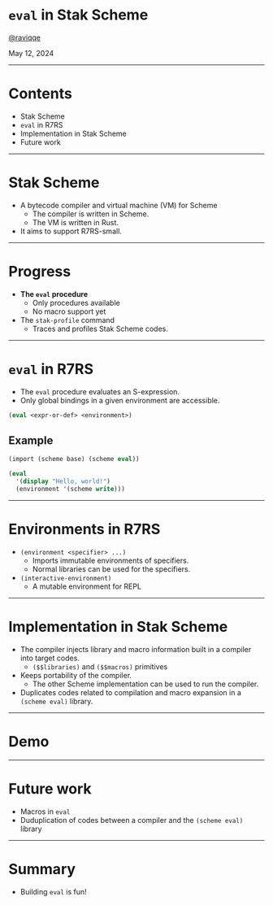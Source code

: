 # `eval` in Stak Scheme

[@raviqqe](https://github.com/raviqqe)

May 12, 2024

---

# Contents

- Stak Scheme
- `eval` in R7RS
- Implementation in Stak Scheme
- Future work

---

# Stak Scheme

- A bytecode compiler and virtual machine (VM) for Scheme
  - The compiler is written in Scheme.
  - The VM is written in Rust.
- It aims to support R7RS-small.

---

# Progress

- **The `eval` procedure**
  - Only procedures available
  - No macro support yet
- The `stak-profile` command
  - Traces and profiles Stak Scheme codes.

---

# `eval` in R7RS

- The `eval` procedure evaluates an S-expression.
- Only global bindings in a given environment are accessible.

```scheme
(eval <expr-or-def> <environment>)
```

## Example

```scheme
(import (scheme base) (scheme eval))

(eval
  '(display "Hello, world!")
  (environment '(scheme write)))
```

---

# Environments in R7RS

- `(environment <specifier> ...)`
  - Imports immutable environments of specifiers.
  - Normal libraries can be used for the specifiers.
- `(interactive-environment)`
  - A mutable environment for REPL

---

# Implementation in Stak Scheme

- The compiler injects library and macro information built in a compiler into target codes.
  - `($$libraries)` and `($$macros)` primitives
- Keeps portability of the compiler.
  - The other Scheme implementation can be used to run the compiler.
- Duplicates codes related to compilation and macro expansion in a `(scheme eval)` library.

---

# Demo

---

# Future work

- Macros in `eval`
- Duduplication of codes between a compiler and the `(scheme eval)` library

---

# Summary

- Building `eval` is fun!
